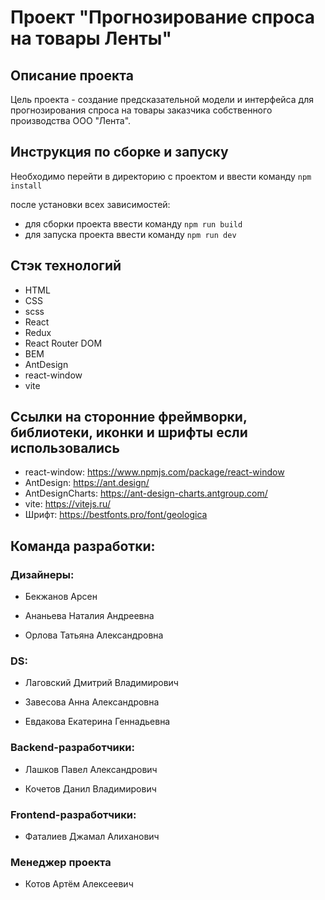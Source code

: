 # Проект "Прогнозирование спроса на товары Ленты"

## Описание проекта
Цель проекта - создание предсказательной модели и интерфейса для прогнозирования спроса на товары заказчика собственного производства ООО "Лента".

## Инструкция по сборке и запуску

Необходимо перейти в директорию с проектом и ввести команду `npm install`

после установки всех зависимостей:
- для сборки проекта ввести команду `npm run build`
- для запуска проекта ввести команду `npm run dev`

## Стэк технологий
- HTML
- CSS
- scss
- React
- Redux
- React Router DOM
- BEM
- AntDesign
- react-window
- vite

## Ссылки на сторонние фреймворки, библиотеки, иконки и шрифты если использовались
- react-window: https://www.npmjs.com/package/react-window
- AntDesign: https://ant.design/
- AntDesignCharts: https://ant-design-charts.antgroup.com/
- vite: https://vitejs.ru/
- Шрифт: https://bestfonts.pro/font/geologica

## Команда разработки:

### Дизайнеры: 
- Бекжанов Арсен
  
- Ананьева Наталия Андреевна
  
- Орлова Татьяна Александровна

### DS: 
- Лаговский Дмитрий Владимирович
  
- Завесова Анна Александровна
  
- Евдакова Екатерина Геннадьевна

### Backend-разработчики: 
- Лашков Павел Александрович
  
- Кочетов Данил Владимирович

### Frontend-разработчики: 
- Фаталиев Джамал Алиханович

### Менеджер проекта 
- Котов Артём Алексеевич
